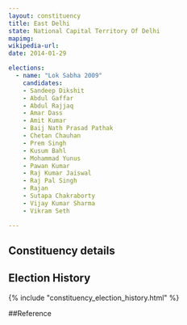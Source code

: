 ```yaml
---
layout: constituency
title: East Delhi
state: National Capital Territory Of Delhi
mapimg: 
wikipedia-url: 
date: 2014-01-29

elections: 
  - name: "Lok Sabha 2009"
    candidates: 
    - Sandeep Dikshit 
    - Abdul Gaffar 
    - Abdul Rajjaq 
    - Amar Dass 
    - Amit Kumar 
    - Baij Nath Prasad Pathak 
    - Chetan Chauhan 
    - Prem Singh 
    - Kusum Bahl 
    - Mohammad Yunus 
    - Pawan Kumar 
    - Raj Kumar Jaiswal 
    - Raj Pal Singh 
    - Rajan 
    - Sutapa Chakraborty 
    - Vijay Kumar Sharma 
    - Vikram Seth 

---
```

## Constituency details


## Election History
{% include "constituency_election_history.html" %}

##Reference
